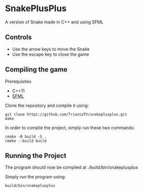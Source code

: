 # SnakePlusPlus
A version of Snake made in C++ and using SFML

## Controls
  - Use the arrow keys to move the Snake
  - Use the escape key to close the game

## Compiling the game

Prerequisites
  - C++11
  - [SFML](https://github.com/SFML/SFML)

Clone the repository and compile it using:

    git clone https://github.com/TriantaTV/snakeplusplus.git
    make

In order to compile the project, simply run these two commands:

    cmake -B build -S .
    cmake --build build

## Running the Project
The program should now be compiled at ./build/bin/snakeplusplus

Simply run the program using:

    build/bin/snakeplusplus 

